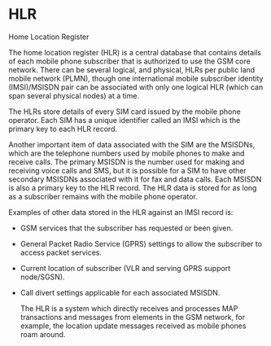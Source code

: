 # HLR


Home Location Register

The home location register (HLR) is a central database that contains
details of each mobile phone subscriber that is authorized to use the
GSM core network. There can be several logical, and physical, HLRs per
public land mobile network (PLMN), though one international mobile
subscriber identity (IMSI)/MSISDN pair can be associated with only one
logical HLR (which can span several physical nodes) at a time.

The HLRs store details of every SIM card issued by the mobile phone
operator. Each SIM has a unique identifier called an IMSI which is the
primary key to each HLR record.

Another important item of data associated with the SIM are the MSISDNs,
which are the telephone numbers used by mobile phones to make and
receive calls. The primary MSISDN is the number used for making and
receiving voice calls and SMS, but it is possible for a SIM to have
other secondary MSISDNs associated with it for fax and data calls. Each
MSISDN is also a primary key to the HLR record. The HLR data is stored
for as long as a subscriber remains with the mobile phone operator.

Examples of other data stored in the HLR against an IMSI record is:

- GSM services that the subscriber has requested or been given.

- General Packet Radio Service (GPRS) settings to allow the subscriber
    to access packet services.

- Current location of subscriber (VLR and serving GPRS support
    node/SGSN).

- Call divert settings applicable for each associated MSISDN.

    The HLR is a system which directly receives and processes MAP
    transactions and messages from elements in the GSM network, for
    example, the location update messages received as mobile phones roam
    around.

